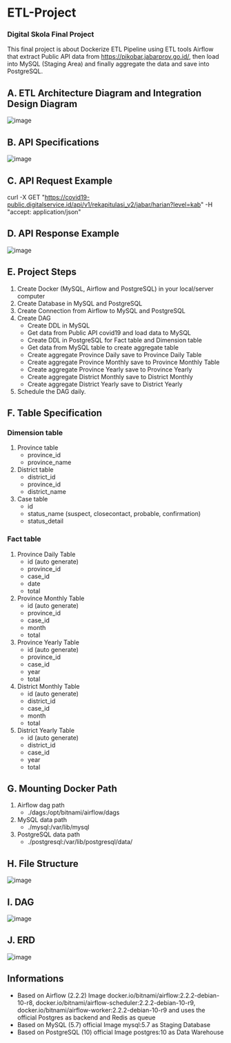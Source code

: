 # ETL-Project
### Digital Skola Final Project

This final project is about Dockerize ETL Pipeline using ETL tools Airflow that extract
Public API data from https://pikobar.jabarprov.go.id/, then load into MySQL (Staging Area) and finally
aggregate the data and save into PostgreSQL.

## A. ETL Architecture Diagram and Integration Design Diagram
![image](https://user-images.githubusercontent.com/80158731/146135360-5261f681-a973-48bd-b9a0-3821dce05e64.png)

## B. API Specifications
![image](https://user-images.githubusercontent.com/80158731/146136884-0aa6176a-cb54-478d-a5b3-ce6d04b726cc.png)

## C. API Request Example
curl -X GET "https://covid19-public.digitalservice.id/api/v1/rekapitulasi_v2/jabar/harian?level=kab" -H "accept: application/json"

## D. API Response Example
![image](https://user-images.githubusercontent.com/80158731/146137091-6e7eff55-9699-4684-bf1f-65b717538c6d.png)

## E. Project Steps
1. Create Docker (MySQL, Airflow and PostgreSQL) in your local/server computer
2. Create Database in MySQL and PostgreSQL
3. Create Connection from Airflow to MySQL and PostgreSQL
4. Create DAG
    - Create DDL in MySQL
    - Get data from Public API covid19 and load data to MySQL
    - Create DDL in PostgreSQL for Fact table and Dimension table
    - Get data from MySQL table to create aggregate table
    - Create aggregate Province Daily save to Province Daily Table
    - Create aggregate Province Monthly save to Province Monthly Table
    - Create aggregate Province Yearly save to Province Yearly
    - Create aggregate District Monthly save to District Monthly
    - Create aggregate District Yearly save to District Yearly
5. Schedule the DAG daily.

## F. Table Specification
### Dimension table
1. Province table
    - province_id
    - province_name
2. District table
    - district_id
    - province_id
    - district_name
3. Case table
    - id
    - status_name (suspect, closecontact, probable, confirmation)
    - status_detail

### Fact table
1. Province Daily Table
    - id (auto generate)
    - province_id
    - case_id
    - date
    - total
2. Province Monthly Table
    - id (auto generate)
    - province_id
    - case_id
    - month
    - total
3. Province Yearly Table
    - id (auto generate)
    - province_id
    - case_id
    - year
    - total
4. District Monthly Table
    - id (auto generate)
    - district_id
    - case_id
    - month
    - total
5. District Yearly Table
    - id (auto generate)
    - district_id
    - case_id
    - year
    - total

## G. Mounting Docker Path
1. Airflow dag path
    - ./dags:/opt/bitnami/airflow/dags
3. MySQL data path
    - ./mysql:/var/lib/mysql
5. PostgreSQL data path
    - ./postgresql:/var/lib/postgresql/data/
    
## H. File Structure
![image](https://user-images.githubusercontent.com/80158731/146139828-d3d97738-ad5a-47f2-95db-aa558d053db2.png)

## I. DAG
![image](https://user-images.githubusercontent.com/80158731/146185138-b4310b6b-f40a-4b8f-91a4-f10bd3f143ec.png)

## J. ERD
![image](https://user-images.githubusercontent.com/80158731/146631287-4a1494ec-cd31-40ac-b63d-0cb2d25c40ff.png)

## Informations
- Based on Airflow (2.2.2) Image docker.io/bitnami/airflow:2.2.2-debian-10-r8, docker.io/bitnami/airflow-scheduler:2.2.2-debian-10-r9, docker.io/bitnami/airflow-worker:2.2.2-debian-10-r9 and uses the official Postgres as backend and Redis as queue
- Based on MySQL (5.7) official Image mysql:5.7 as Staging Database
- Based on PostgreSQL (10) official Image postgres:10 as Data Warehouse
